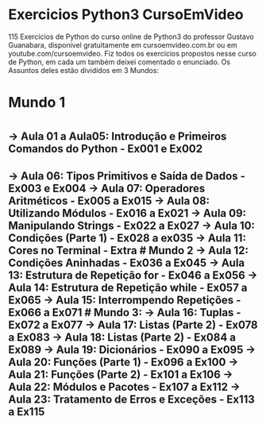 # Exercicios Python3 CursoEmVideo
 115 Exercícios de Python do curso online de Python3 do professor Gustavo Guanabara, disponivel gratuitamente em cursoemvideo.com.br ou em youtube.com/cursoemvideo. Fiz todos os exercícios propostos nesse curso de Python, em  cada um também deixei comentado o enunciado. 
 Os Assuntos deles estão divididos em 3 Mundos: 
 <h1>Mundo 1<h1> 
  <h2>-> Aula 01 a Aula05: Introdução e Primeiros Comandos do Python - Ex001 e Ex002<h2> 
  -> Aula 06: Tipos Primitivos e Saída de Dados - Ex003 e Ex004 
  -> Aula 07: Operadores Aritméticos - Ex005 a Ex015 
  -> Aula 08: Utilizando Módulos - Ex016 a Ex021
  -> Aula 09: Manipulando Strings - Ex022 a Ex027 
  -> Aula 10: Condições (Parte 1) - Ex028 a ex035 
  -> Aula 11: Cores no Terminal - Extra 
 # Mundo 2 
  -> Aula 12: Condições Aninhadas - Ex036 a Ex045 
  -> Aula 13: Estrutura de Repetição for - Ex046 a Ex056 
  -> Aula 14: Estrutura de Repetição while - Ex057 a Ex065
  -> Aula 15: Interrompendo Repetições - Ex066 a Ex071 
  # Mundo 3: 
  -> Aula 16: Tuplas - Ex072 a Ex077 
  -> Aula 17: Listas (Parte 2) - Ex078 a Ex083 
  -> Aula 18: Listas (Parte 2) - Ex084 a Ex089 
  -> Aula 19: Dicionários - Ex090 a Ex095 
  -> Aula 20: Funções (Parte 1) - Ex096 a Ex100 
  -> Aula 21: Funções (Parte 2) - Ex101 a Ex106 
  -> Aula 22: Módulos e Pacotes - Ex107 a Ex112 
  -> Aula 23: Tratamento de Erros e Exceções - Ex113 a Ex115 
  
